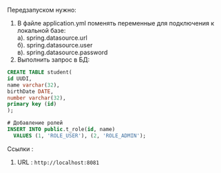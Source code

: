 Передзапуском нужно:
1. В файле application.yml поменять переменные для подключения к локальной базе: <br>
   a). spring.datasource.url <br>
   б). spring.datasource.user <br>
   в). spring.datasource.password <br>
2. Выполнить запрос в БД:
``` sql
CREATE TABLE student(
id UUDI,
name varchar(32),
birthDate DATE,
number varchar(32),
primary key (id)
);

# Добавление ролей
INSERT INTO public.t_role(id, name)
  VALUES (1, 'ROLE_USER'), (2, 'ROLE_ADMIN');
```
 
Ссылки :
1. URL : `http://localhost:8081`


